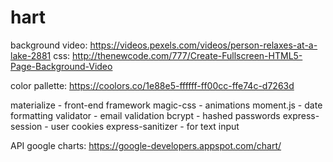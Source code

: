 # hart

background video: https://videos.pexels.com/videos/person-relaxes-at-a-lake-2881
css: http://thenewcode.com/777/Create-Fullscreen-HTML5-Page-Background-Video

color pallette: https://coolors.co/1e88e5-ffffff-ff00cc-ffe74c-d7263d
    
materialize - front-end framework
magic-css - animations
moment.js - date formatting
validator - email validation
bcrypt - hashed passwords
express-session - user cookies
express-sanitizer - for text input

API google charts: https://google-developers.appspot.com/chart/
